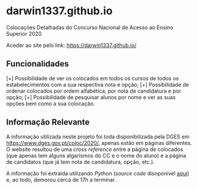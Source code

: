 # darwin1337.github.io
Colocações Detalhadas do Concurso Nacional de Acesso ao Ensino Superior 2020

Aceder ao site pelo link: https://darwin1337.github.io/

## Funcionalidades

[+] Possibilidade de ver os colocados em todos os cursos de todos os estabelecimentos com a sua respectiva nota e opção;
[+] Possibilidade de ordenar colocados por ordem alfabética, por nota de candidatura e por opção;
[+] Possibilidade de pesquisar alunos por nome e ver as suas opções bem como a sua colocação.

## Informação Relevante

A informação utilizada neste projeto foi toda disponibilizada pela DGES em https://www.dges.gov.pt/coloc/2020/, apenas estão em páginas diferentes. O website resultou de uma *cross reference* entre a página de colocados (que apenas tem alguns algarismos do CC e o nome do aluno) e a página de candidatos (que já tem nota de candidatura, opção, etc.).

A informação foi extraída utilizando *Python* (*source code* disnponível [aqui](https://github.com/Darwin1337/darwin1337.github.io/tree/main/py-sourcecode)) e, ao todo, demorou cerca de 17h a terminar.
